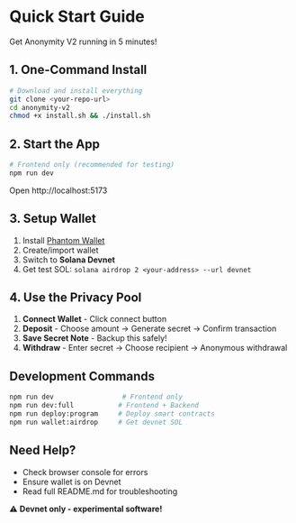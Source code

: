 
# Quick Start Guide

Get Anonymity V2 running in 5 minutes!

## 1. One-Command Install

```bash
# Download and install everything
git clone <your-repo-url>
cd anonymity-v2
chmod +x install.sh && ./install.sh
```

## 2. Start the App

```bash
# Frontend only (recommended for testing)
npm run dev
```

Open http://localhost:5173

## 3. Setup Wallet

1. Install [Phantom Wallet](https://phantom.app/)
2. Create/import wallet
3. Switch to **Solana Devnet**
4. Get test SOL: `solana airdrop 2 <your-address> --url devnet`

## 4. Use the Privacy Pool

1. **Connect Wallet** - Click connect button
2. **Deposit** - Choose amount → Generate secret → Confirm transaction
3. **Save Secret Note** - Backup this safely! 
4. **Withdraw** - Enter secret → Choose recipient → Anonymous withdrawal

## Development Commands

```bash
npm run dev                 # Frontend only
npm run dev:full           # Frontend + Backend
npm run deploy:program     # Deploy smart contracts
npm run wallet:airdrop     # Get devnet SOL
```

## Need Help?

- Check browser console for errors
- Ensure wallet is on Devnet
- Read full README.md for troubleshooting

⚠️ **Devnet only - experimental software!**
